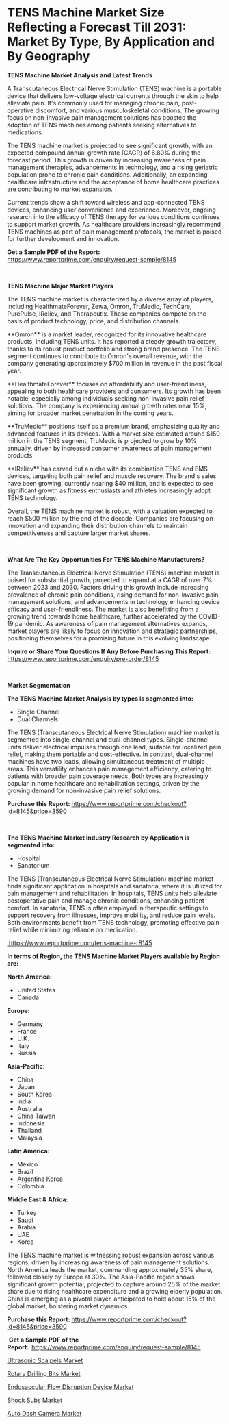 <p><h1>TENS Machine Market Size Reflecting a Forecast Till 2031: Market By Type, By Application and By Geography</h1></p><p><strong>TENS Machine Market Analysis and Latest Trends</strong></p>
<p><p>A Transcutaneous Electrical Nerve Stimulation (TENS) machine is a portable device that delivers low-voltage electrical currents through the skin to help alleviate pain. It's commonly used for managing chronic pain, post-operative discomfort, and various musculoskeletal conditions. The growing focus on non-invasive pain management solutions has boosted the adoption of TENS machines among patients seeking alternatives to medications.</p><p>The TENS machine market is projected to see significant growth, with an expected compound annual growth rate (CAGR) of 6.80% during the forecast period. This growth is driven by increasing awareness of pain management therapies, advancements in technology, and a rising geriatric population prone to chronic pain conditions. Additionally, an expanding healthcare infrastructure and the acceptance of home healthcare practices are contributing to market expansion.</p><p>Current trends show a shift toward wireless and app-connected TENS devices, enhancing user convenience and experience. Moreover, ongoing research into the efficacy of TENS therapy for various conditions continues to support market growth. As healthcare providers increasingly recommend TENS machines as part of pain management protocols, the market is poised for further development and innovation.</p></p>
<p><strong>Get a Sample PDF of the Report:&nbsp;</strong> <a href="https://www.reportprime.com/enquiry/request-sample/8145">https://www.reportprime.com/enquiry/request-sample/8145</a></p>
<p>&nbsp;</p>
<p><strong>TENS Machine Major Market Players</strong></p>
<p><p>The TENS machine market is characterized by a diverse array of players, including HealthmateForever, Zewa, Omron, TruMedic, TechCare, PurePulse, IReliev, and Therapeutix. These companies compete on the basis of product technology, price, and distribution channels.</p><p>**Omron** is a market leader, recognized for its innovative healthcare products, including TENS units. It has reported a steady growth trajectory, thanks to its robust product portfolio and strong brand presence. The TENS segment continues to contribute to Omron's overall revenue, with the company generating approximately $700 million in revenue in the past fiscal year.</p><p>**HealthmateForever** focuses on affordability and user-friendliness, appealing to both healthcare providers and consumers. Its growth has been notable, especially among individuals seeking non-invasive pain relief solutions. The company is experiencing annual growth rates near 15%, aiming for broader market penetration in the coming years.</p><p>**TruMedic** positions itself as a premium brand, emphasizing quality and advanced features in its devices. With a market size estimated around $150 million in the TENS segment, TruMedic is projected to grow by 10% annually, driven by increased consumer awareness of pain management products.</p><p>**IReliev** has carved out a niche with its combination TENS and EMS devices, targeting both pain relief and muscle recovery. The brand's sales have been growing, currently nearing $40 million, and is expected to see significant growth as fitness enthusiasts and athletes increasingly adopt TENS technology.</p><p>Overall, the TENS machine market is robust, with a valuation expected to reach $500 million by the end of the decade. Companies are focusing on innovation and expanding their distribution channels to maintain competitiveness and capture larger market shares.</p></p>
<p>&nbsp;</p>
<p><strong>What Are The Key Opportunities For TENS Machine Manufacturers?</strong></p>
<p><p>The Transcutaneous Electrical Nerve Stimulation (TENS) machine market is poised for substantial growth, projected to expand at a CAGR of over 7% between 2023 and 2030. Factors driving this growth include increasing prevalence of chronic pain conditions, rising demand for non-invasive pain management solutions, and advancements in technology enhancing device efficacy and user-friendliness. The market is also benefitting from a growing trend towards home healthcare, further accelerated by the COVID-19 pandemic. As awareness of pain management alternatives expands, market players are likely to focus on innovation and strategic partnerships, positioning themselves for a promising future in this evolving landscape.</p></p>
<p><strong>Inquire or Share Your Questions If Any Before Purchasing This Report:</strong> <a href="https://www.reportprime.com/enquiry/pre-order/8145">https://www.reportprime.com/enquiry/pre-order/8145</a></p>
<p>&nbsp;</p>
<p><strong>Market Segmentation</strong></p>
<p><strong>The TENS Machine Market Analysis by types is segmented into:</strong></p>
<p><ul><li>Single Channel</li><li>Dual Channels</li></ul></p>
<p><p>The TENS (Transcutaneous Electrical Nerve Stimulation) machine market is segmented into single-channel and dual-channel types. Single-channel units deliver electrical impulses through one lead, suitable for localized pain relief, making them portable and cost-effective. In contrast, dual-channel machines have two leads, allowing simultaneous treatment of multiple areas. This versatility enhances pain management efficiency, catering to patients with broader pain coverage needs. Both types are increasingly popular in home healthcare and rehabilitation settings, driven by the growing demand for non-invasive pain relief solutions.</p></p>
<p><strong>Purchase this Report:&nbsp;</strong><a href="https://www.reportprime.com/checkout?id=8145&price=3590">https://www.reportprime.com/checkout?id=8145&price=3590</a></p>
<p>&nbsp;</p>
<p><strong>The TENS Machine Market Industry Research by Application is segmented into:</strong></p>
<p><ul><li>Hospital</li><li>Sanatorium</li></ul></p>
<p><p>The TENS (Transcutaneous Electrical Nerve Stimulation) machine market finds significant application in hospitals and sanatoria, where it is utilized for pain management and rehabilitation. In hospitals, TENS units help alleviate postoperative pain and manage chronic conditions, enhancing patient comfort. In sanatoria, TENS is often employed in therapeutic settings to support recovery from illnesses, improve mobility, and reduce pain levels. Both environments benefit from TENS technology, promoting effective pain relief while minimizing reliance on medication.</p></p>
<p><a href="https://www.reportprime.com/tens-machine-r8145">&nbsp;https://www.reportprime.com/tens-machine-r8145</a></p>
<p><strong>In terms of Region, the TENS Machine Market Players available by Region are:</strong></p>
<p>
    <p> <strong> North America: </strong>
        <ul>
            <li>United States</li>
            <li>Canada</li>
        </ul>
        </p> 
    <p> <strong> Europe: </strong>
        <ul>
            <li>Germany</li>
            <li>France</li>
            <li>U.K.</li>
            <li>Italy</li>
            <li>Russia</li>
        </ul>
        </p> 
    <p> <strong> Asia-Pacific: </strong>
        <ul>
            <li>China</li>
            <li>Japan</li>
            <li>South Korea</li>
            <li>India</li>
            <li>Australia</li>
            <li>China Taiwan</li>
            <li>Indonesia</li>
            <li>Thailand</li>
            <li>Malaysia</li>
        </ul>
        </p> 
    <p> <strong> Latin America: </strong>
        <ul>
            <li>Mexico</li>
            <li>Brazil</li>
            <li>Argentina Korea</li>
            <li>Colombia</li>
        </ul>
        </p> 
    <p> <strong> Middle East & Africa: </strong>
        <ul>
            <li>Turkey</li>
            <li>Saudi</li>
            <li>Arabia</li>
            <li>UAE</li>
            <li>Korea</li>
        </ul>
    </p>
    </p>
<p><p>The TENS machine market is witnessing robust expansion across various regions, driven by increasing awareness of pain management solutions. North America leads the market, commanding approximately 35% share, followed closely by Europe at 30%. The Asia-Pacific region shows significant growth potential, projected to capture around 25% of the market share due to rising healthcare expenditure and a growing elderly population. China is emerging as a pivotal player, anticipated to hold about 15% of the global market, bolstering market dynamics.</p></p>
<p><strong>Purchase this Report: </strong><a href="https://www.reportprime.com/checkout?id=8145&price=3590">https://www.reportprime.com/checkout?id=8145&price=3590</a></p>
<p>&nbsp;<strong>Get a Sample PDF of the Report:&nbsp;&nbsp;</strong><a href="https://www.reportprime.com/enquiry/request-sample/8145">https://www.reportprime.com/enquiry/request-sample/8145</a></p>
<p><strong></strong></p>
<p><p><a href="https://github.com/marloy8/Market-Research-Report-List-6/blob/main/ultrasonic-scalpels-market.md">Ultrasonic Scalpels Market</a></p><p><a href="https://www.linkedin.com/pulse/rotary-drilling-bits-market-size-growth-trends-industry-analysis-kzfwf?trackingId=jFzlFWl0S7SKcyvMBzQSXg%3D%3D">Rotary Drilling Bits Market</a></p><p><a href="https://medium.com/@ethanlehner1/deep-dive-into-the-endosaccular-flow-disruption-device-market-itstrends-market-segmentation-and-3082016123a8">Endosaccular Flow Disruption Device Market</a></p><p><a href="https://www.linkedin.com/pulse/shock-subs-market-research-report-exploring-size-revenue-analysis-qaxdf?trackingId=NOpcxGo6Sr%2Bkz%2FemVbCRkg%3D%3D">Shock Subs Market</a></p><p><a href="https://issuu.com/reportprime-2/docs/auto-dash-camera-market-size-2030.p_bce67714406cf0">Auto Dash Camera Market</a></p></p>